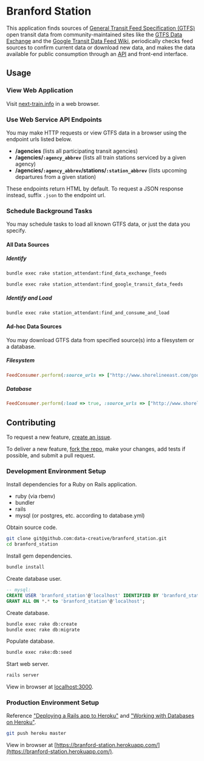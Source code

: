 # Branford Station

This application
 finds sources of [General Transit Feed Specification (GTFS)](https://developers.google.com/transit/gtfs/) open transit data from community-maintained sites like
  the [GTFS Data Exchange](http://www.gtfs-data-exchange.com/) and
  the [Google Transit Data Feed Wiki](https://code.google.com/p/googletransitdatafeed/wiki/PublicFeeds),
 periodically checks feed sources to confirm current data or download new data,
 and makes the data available for public consumption through an [API](http://en.wikipedia.org/wiki/Application_programming_interface#Web_APIs) and front-end interface.

## Usage

### View Web Application

Visit [next-train.info](http://next-train.info) in a web browser.

### Use Web Service API Endpoints

You may make HTTP requests or view GTFS data in a browser using the endpoint urls listed below.

 + **/agencies** (lists all participating transit agencies)
 + **/agencies/`:agency_abbrev`** (lists all train stations serviced by a given agency)
 + **/agencies/`:agency_abbrev`/stations/`:station_abbrev`** (lists upcoming departures from a given station)

These endpoints return HTML by default. To request a JSON response instead, suffix `.json` to the endpoint url.

### Schedule Background Tasks

You may schedule tasks to load all known GTFS data, or just the data you specify.

#### All Data Sources

##### Identify

```` sh
bundle exec rake station_attendant:find_data_exchange_feeds
````

```` sh
bundle exec rake station_attendant:find_google_transit_data_feeds
````

##### Identify and Load

``` sh
bundle exec rake station_attendant:find_and_consume_and_load
```
#### Ad-hoc Data Sources

You may download GTFS data from specified source(s) into a filesystem or a database.

##### Filesystem

```` rb
FeedConsumer.perform(:source_urls => ["http://www.shorelineeast.com/google_transit.zip", "http://web.mta.info/developers/data/mnr/google_transit.zip"])
````

##### Database

 ```` rb
FeedConsumer.perform(:load => true, :source_urls => ["http://www.shorelineeast.com/google_transit.zip", "http://web.mta.info/developers/data/mnr/google_transit.zip"])
````

## Contributing

To request a new feature, [create an issue](https://github.com/data-creative/branford_station/issues/new).

To deliver a new feature, [fork the repo](https://github.com/data-creative/branford_station/issues#fork-destination-box), make your changes, add tests if possible, and submit a pull request.

### Development Environment Setup

Install dependencies for a Ruby on Rails application.
 + ruby (via rbenv)
 + bundler
 + rails
 + mysql (or postgres, etc. according to database.yml)

Obtain source code.

```` sh
git clone git@github.com:data-creative/branford_station.git
cd branford_station
````

Install gem dependencies.

```` sh
bundle install
````

Create database user.

```` sql
-- mysql:
CREATE USER 'branford_station'@'localhost' IDENTIFIED BY 'branford_station';
GRANT ALL ON *.* to 'branford_station'@'localhost';
````

Create database.

```` sh
bundle exec rake db:create
bundle exec rake db:migrate
````

Populate database.

```` sh
bundle exec rake:db:seed
````

Start web server.

```` sh
rails server
````

View in browser at [localhost:3000](localhost:3000).

### Production Environment Setup

Reference ["Deploying a Rails app to Heroku"](http://data-creative.info/process-documentation/2015/07/25/how-to-deploy-a-rails-app-to-heroku.html)
 and ["Working with Databases on Heroku"](http://data-creative.info/process-documentation/2015/08/17/databases-on-heroku.html).

```` sh
git push heroku master
````

View in browser at [https://branford-station.herokuapp.com/](https://branford-station.herokuapp.com/).
